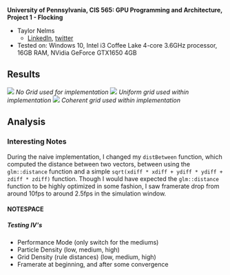 **University of Pennsylvania, CIS 565: GPU Programming and Architecture,
Project 1 - Flocking**

* Taylor Nelms
  * [LinkedIn](https://www.linkedin.com/in/taylor-k-7b2110191/), [twitter](https://twitter.com/nelms_taylor)
* Tested on: Windows 10, Intel i3 Coffee Lake 4-core 3.6GHz processor, 16GB RAM, NVidia GeForce GTX1650 4GB

## Results
![](images/mLo_dMed_gMed.gif)
*No Grid used for implementation*
![](images/mMed_dMed_gMed.gif)
*Uniform grid used within implementation*
![](images/mHi_dMed_gMed.gif)
*Coherent grid used within implementation*

## Analysis


### Interesting Notes

During the naive implementation, I changed my `distBetween` function, which computed the distance between two vectors, 
between using the `glm::distance` function and a simple `sqrt(xdiff * xdiff + ydiff * ydiff + zdiff * zdiff)` function.
Though I would have expected the `glm::distance` function to be highly optimized in some fashion,
I saw framerate drop from around 10fps to around 2.5fps in the simulation window.

#### NOTESPACE

##### Testing IV's

* Performance Mode (only switch for the mediums)
* Particle Density (low, medium, high)
* Grid Density (rule distances) (low, medium, high)
* Framerate at beginning, and after some convergence
